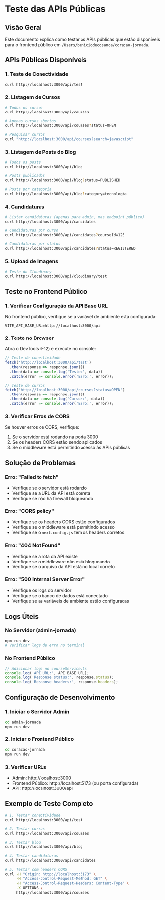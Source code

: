 # Teste das APIs Públicas

## Visão Geral

Este documento explica como testar as APIs públicas que estão disponíveis para o frontend público em `/Users/beniciodecosanca/coracao-jornada`.

## APIs Públicas Disponíveis

### 1. Teste de Conectividade
```bash
curl http://localhost:3000/api/test
```

### 2. Listagem de Cursos
```bash
# Todos os cursos
curl http://localhost:3000/api/courses

# Apenas cursos abertos
curl http://localhost:3000/api/courses?status=OPEN

# Pesquisar cursos
curl "http://localhost:3000/api/courses?search=javascript"
```

### 3. Listagem de Posts do Blog
```bash
# Todos os posts
curl http://localhost:3000/api/blog

# Posts publicados
curl http://localhost:3000/api/blog?status=PUBLISHED

# Posts por categoria
curl http://localhost:3000/api/blog?category=tecnologia
```

### 4. Candidaturas
```bash
# Listar candidaturas (apenas para admin, mas endpoint público)
curl http://localhost:3000/api/candidates

# Candidaturas por curso
curl http://localhost:3000/api/candidates?courseId=123

# Candidaturas por status
curl http://localhost:3000/api/candidates?status=REGISTERED
```

### 5. Upload de Imagens
```bash
# Teste do Cloudinary
curl http://localhost:3000/api/cloudinary/test
```

## Teste no Frontend Público

### 1. Verificar Configuração da API Base URL

No frontend público, verifique se a variável de ambiente está configurada:

```env
VITE_API_BASE_URL=http://localhost:3000/api
```

### 2. Teste no Browser

Abra o DevTools (F12) e execute no console:

```javascript
// Teste de conectividade
fetch('http://localhost:3000/api/test')
  .then(response => response.json())
  .then(data => console.log('Teste:', data))
  .catch(error => console.error('Erro:', error));

// Teste de cursos
fetch('http://localhost:3000/api/courses?status=OPEN')
  .then(response => response.json())
  .then(data => console.log('Cursos:', data))
  .catch(error => console.error('Erro:', error));
```

### 3. Verificar Erros de CORS

Se houver erros de CORS, verifique:

1. Se o servidor está rodando na porta 3000
2. Se os headers CORS estão sendo aplicados
3. Se o middleware está permitindo acesso às APIs públicas

## Solução de Problemas

### Erro: "Failed to fetch"
- Verifique se o servidor está rodando
- Verifique se a URL da API está correta
- Verifique se não há firewall bloqueando

### Erro: "CORS policy"
- Verifique se os headers CORS estão configurados
- Verifique se o middleware está permitindo acesso
- Verifique se o `next.config.js` tem os headers corretos

### Erro: "404 Not Found"
- Verifique se a rota da API existe
- Verifique se o middleware não está bloqueando
- Verifique se o arquivo da API está no local correto

### Erro: "500 Internal Server Error"
- Verifique os logs do servidor
- Verifique se o banco de dados está conectado
- Verifique se as variáveis de ambiente estão configuradas

## Logs Úteis

### No Servidor (admin-jornada)
```bash
npm run dev
# Verificar logs de erro no terminal
```

### No Frontend Público
```javascript
// Adicionar logs no courseService.ts
console.log('API URL:', API_BASE_URL);
console.log('Response status:', response.status);
console.log('Response headers:', response.headers);
```

## Configuração de Desenvolvimento

### 1. Iniciar o Servidor Admin
```bash
cd admin-jornada
npm run dev
```

### 2. Iniciar o Frontend Público
```bash
cd coracao-jornada
npm run dev
```

### 3. Verificar URLs
- Admin: http://localhost:3000
- Frontend Público: http://localhost:5173 (ou porta configurada)
- API: http://localhost:3000/api

## Exemplo de Teste Completo

```bash
# 1. Testar conectividade
curl http://localhost:3000/api/test

# 2. Testar cursos
curl http://localhost:3000/api/courses

# 3. Testar blog
curl http://localhost:3000/api/blog

# 4. Testar candidaturas
curl http://localhost:3000/api/candidates

# 5. Testar com headers CORS
curl -H "Origin: http://localhost:5173" \
     -H "Access-Control-Request-Method: GET" \
     -H "Access-Control-Request-Headers: Content-Type" \
     -X OPTIONS \
     http://localhost:3000/api/courses
``` 